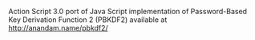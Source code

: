 Action Script 3.0 port of Java Script implementation of Password-Based Key Derivation Function 2 (PBKDF2) available at http://anandam.name/pbkdf2/